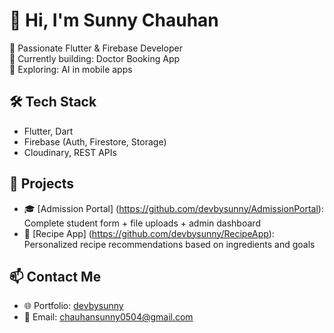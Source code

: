 # 👋 Hi, I'm Sunny Chauhan

🎯 Passionate Flutter & Firebase Developer  
💼 Currently building: Doctor Booking App  
🌱 Exploring: AI in mobile apps  

## 🛠 Tech Stack
- Flutter, Dart
- Firebase (Auth, Firestore, Storage)
- Cloudinary, REST APIs

## 🚀 Projects
- 🎓 [Admission Portal] (https://github.com/devbysunny/AdmissionPortal): Complete student form + file uploads + admin dashboard  
- 🍲 [Recipe App] (https://github.com/devbysunny/RecipeApp): Personalized recipe recommendations based on ingredients and goals 

## 📫 Contact Me
- 🌐 Portfolio: [devbysunny](https://devbysunny.netlify.app/)
- 📧 Email: chauhansunny0504@gmail.com
